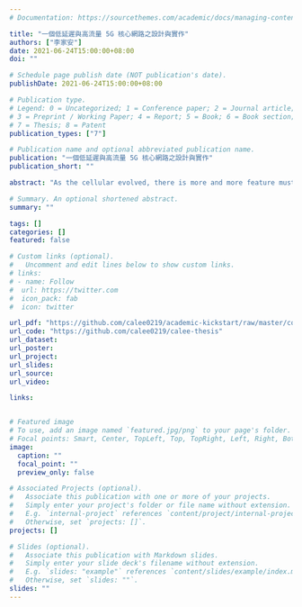 ```yaml
---
# Documentation: https://sourcethemes.com/academic/docs/managing-content/

title: "一個低延遲與高流量 5G 核心網路之設計與實作"
authors: ["李家安"]
date: 2021-06-24T15:00:00+08:00
doi: ""

# Schedule page publish date (NOT publication's date).
publishDate: 2021-06-24T15:00:00+08:00

# Publication type.
# Legend: 0 = Uncategorized; 1 = Conference paper; 2 = Journal article;
# 3 = Preprint / Working Paper; 4 = Report; 5 = Book; 6 = Book section;
# 7 = Thesis; 8 = Patent
publication_types: ["7"]

# Publication name and optional abbreviated publication name.
publication: "一個低延遲與高流量 5G 核心網路之設計與實作"
publication_short: ""

abstract: "As the cellular evolved, there is more and more feature must be matched in core network. That’s why it comes with 5G cellular networks. In 5G, there are 3 main requirements: 1. Enhanced Mobile Broadband (eMBB) 2. Ultra-Reliable and Low Latency Communications (URLLC) 3. Massive Machine Type Communications (MMTC) Besides, network function virtualization (NFV) are also getting more and more popular in this age. With the features of NFV, 5G core network can be easy to operate, fast to deploy, and painless to scaled. However, is the architecture of 5G core network already meet the 3 requirements nowadays? Will it suffer from high throughput and low latency only with the feature of NFV? This thesis with focus on the problems of high throughput and low latency. We start from some scenario observation, propose an inter-communication solution to low down the control plane communication delay and improve the user plane traffic forwarding throughput. We also implement the proof of concept to this solution and provide a new core network implementation. Without losing the benefit of NFV, using DPDK and shared memory, we carefully rich zero-copy control plane communication. We also provide fast rule lookup with high throughput forwarding in user plane. In the end, we evaluation our 5G core and proof our user traffic can rich 11 times more efficient than origin. And our control plane latency can have one over two times then the origin one as well."

# Summary. An optional shortened abstract.
summary: ""

tags: []
categories: []
featured: false

# Custom links (optional).
#   Uncomment and edit lines below to show custom links.
# links:
# - name: Follow
#  url: https://twitter.com
#  icon_pack: fab
#  icon: twitter

url_pdf: "https://github.com/calee0219/academic-kickstart/raw/master/content/publication/MS_Thesis/%E7%A2%A9%E5%A3%AB%E8%AB%96%E6%96%87_0856004_%E6%9D%8E%E5%AE%B6%E5%AE%89_%E5%90%AB%E6%8E%88%E6%AC%8A.pdf"
url_code: "https://github.com/calee0219/calee-thesis"
url_dataset:
url_poster:
url_project:
url_slides:
url_source:
url_video:

links:


# Featured image
# To use, add an image named `featured.jpg/png` to your page's folder.
# Focal points: Smart, Center, TopLeft, Top, TopRight, Left, Right, BottomLeft, Bottom, BottomRight.
image:
  caption: ""
  focal_point: ""
  preview_only: false

# Associated Projects (optional).
#   Associate this publication with one or more of your projects.
#   Simply enter your project's folder or file name without extension.
#   E.g. `internal-project` references `content/project/internal-project/index.md`.
#   Otherwise, set `projects: []`.
projects: []

# Slides (optional).
#   Associate this publication with Markdown slides.
#   Simply enter your slide deck's filename without extension.
#   E.g. `slides: "example"` references `content/slides/example/index.md`.
#   Otherwise, set `slides: ""`.
slides: ""
---
```

